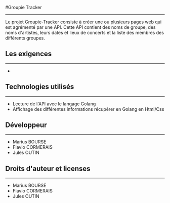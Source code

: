 #Groupie Tracker
***
Le projet Groupie-Tracker consiste à créer une ou plusieurs pages web qui est agrémenté par une API. 
Cette API contient des noms de groupe, des noms d'artistes, leurs dates et lieux de concerts et la liste des membres des différents groupes. 


## Les exigences
***
- 


## Technologies utilisés
***
- Lecture de l'API avec le langage Golang
- Affichage des différentes informations récupérer en Golang en Html/Css


## Développeur
***
- Marius BOURSE
- Flavio CORMERAIS
- Jules OUTIN

## Droits d'auteur et licenses
***
- Marius BOURSE
- Flavio CORMERAIS
- Jules OUTIN